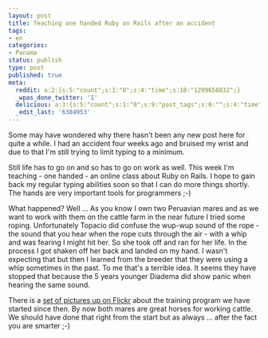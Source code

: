 ```yaml
---
layout: post
title: Teaching one handed Ruby on Rails after an accident
tags:
- en
categories:
- Panama
status: publish
type: post
published: true
meta:
  reddit: a:2:{s:5:"count";s:1:"0";s:4:"time";s:10:"1299658832";}
  _wpas_done_twitter: '1'
  delicious: a:3:{s:5:"count";s:1:"0";s:9:"post_tags";s:0:"";s:4:"time";s:10:"1285842187";}
  _edit_last: '6384953'
---
```

Some may have wondered why there hasn't been any new post here for quite a while. I had an accident four weeks ago and bruised my wrist and due to that I'm still trying to limit typing to a minimum.

Still life has to go on and so has to go on work as well. This week I'm teaching - one handed - an online class about Ruby on Rails. I hope to gain back my regular typing abilities soon so that I can do more things shortly. The hands are very important tools for programmers ;-)

What happened? Well ... As you know I own two Peruavian mares and as we want to work with them on the cattle farm in the near future I tried some roping. Unfortunately Topacio did confuse the wup-wup sound of the rope - the sound that you hear when the rope cuts through the air - with a whip and was fearing I might hit her. So she took off and ran for her life. In the process I got shaken off her back and landed on my hand. I wasn't expecting that but then I learned from the breeder that they were using a whip sometimes in the past. To me that's a terrible idea. It seems they have stopped that because the 5 years younger Diadema did show panic when hearing the same sound.

There is a <a href="http://www.flickr.com/photos/stephan-schwab/sets/72157624086857106/">set of pictures up on Flickr</a> about the training program we have started since then. By now both mares are great horses for working cattle. We should have done that right from the start but as always ... after the fact you are smarter ;-)
